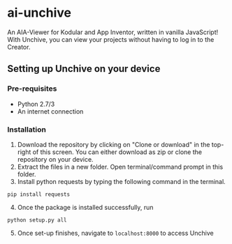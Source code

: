 # ai-unchive
An AIA-Viewer for Kodular and App Inventor, written in vanilla JavaScript!
With Unchive, you can view your projects without having to log in to the Creator.

## Setting up Unchive on your device

### Pre-requisites
 - Python 2.7/3
 - An internet connection
 
### Installation
 1. Download the repository by clicking on "Clone or download" in the top-right of this screen. You can either download as zip or clone the repository on your device.
 2. Extract the files in a new folder. Open terminal/command prompt in this folder.
 3. Install python requests by typing the following command in the terminal.
 ```
 pip install requests
 ```
 4. Once the package is installed successfully, run 
 ```
 python setup.py all
 ```
 5. Once set-up finishes, navigate to `localhost:8000` to access Unchive
